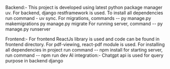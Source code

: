 Backend:-
       This project is developed using latest python package manager uv.
       For backend, django restframework is used.
       To install all dependencies run command - uv sync.
       For migrations, commands -- py manage.py makemigrations
                                   py manage.py migrate
       For running server, command -- py manage.py runserver

Frontend:-
      For frontend ReactJs library is used and code can be found in frontend directory.
      For pdf-viewing, react-pdf module is used.
      For installing all dependencies in project run command -- npm install
      for starting server, run command -- npm run dev
AI integration:-
      Chatgpt api is used for query purpose in backend django
